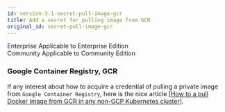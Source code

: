 ```yaml
---
id: version-3.1-secret-pull-image-gcr
title: Add a secret for pulling image from GCR
original_id: secret-pull-image-gcr
---
```



<div class="label-sect">
  <div class="ee-only tooltip">Enterprise
    <span class="tooltiptext">Applicable to Enterprise Edition</span>
  </div>
  <div class="ce-only tooltip">Community
    <span class="tooltiptext">Applicable to Community Edition</span>
  </div>
</div>

### Google Container Registry, GCR

If any interest about how to acquire a credential of pulling a private image from `Google Container Registry`, here is the nice article [[How to a pull Docker Image from GCR in any non-GCP Kubernetes cluster]](https://medium.com/hackernoon/today-i-learned-pull-docker-image-from-gcr-google-container-registry-in-any-non-gcp-kubernetes-5f8298f28969).